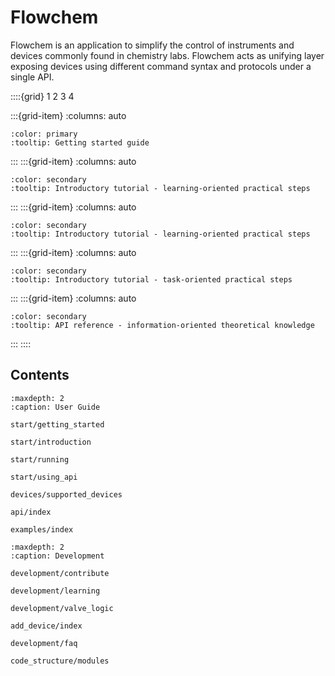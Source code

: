 # Flowchem

Flowchem is an application to simplify the control of instruments and devices commonly found in chemistry labs.
Flowchem acts as unifying layer exposing devices using different command syntax and protocols under a single API.

::::{grid} 1 2 3 4

:::{grid-item}
:columns: auto

```{button-ref} start/getting_started
:color: primary
:tooltip: Getting started guide
```
:::
:::{grid-item}
:columns: auto

```{button-ref} start/introduction
:color: secondary
:tooltip: Introductory tutorial - learning-oriented practical steps
```
:::
:::{grid-item}
:columns: auto

```{button-ref} start/running
:color: secondary
:tooltip: Introductory tutorial - learning-oriented practical steps
```
:::
:::{grid-item}
:columns: auto

```{button-ref} start/using_api
:color: secondary
:tooltip: Introductory tutorial - task-oriented practical steps
```
:::
:::{grid-item}
:columns: auto

```{button-ref} examples/index
:color: secondary
:tooltip: API reference - information-oriented theoretical knowledge
```
:::
::::

## Contents
```{toctree}
:maxdepth: 2
:caption: User Guide

start/getting_started

start/introduction

start/running

start/using_api

devices/supported_devices

api/index

examples/index

```

```{toctree}
:maxdepth: 2
:caption: Development

development/contribute

development/learning

development/valve_logic

add_device/index

development/faq

code_structure/modules

```